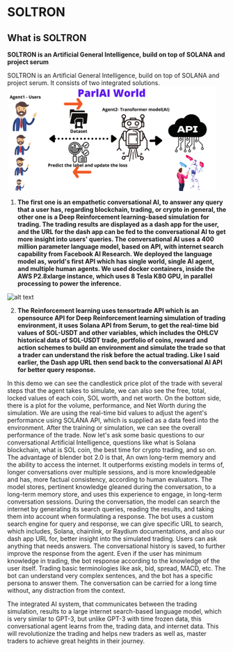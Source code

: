 # SOLTRON
## What is SOLTRON
**SOLTRON is an Artificial General Intelligence, build on top of SOLANA and project serum**

SOLTRON is an Artificial General Intelligence, build on top of SOLANA and project serum. It consists of two integrated solutions.
  <img src="/screenshots/1.png" width="480" />
  
1. **The first one is an empathetic conversational AI, to answer any query that a user has, regarding blockchain, trading, or crypto in general, the other one is a Deep Reinforcement learning-based simulation for trading. The trading results are displayed as a dash app for the user, and the URL for the dash app can be fed to the conversational AI to get more insight into users' queries. The conversational AI uses a 400 million parameter language model, based on API, with internet search capability from Facebook AI Research. We deployed the language model as, world's first API which has single world, single AI agent, and multiple human agents. We used docker containers, inside the AWS P2.8xlarge instance, which uses 8 Tesla K80 GPU, in parallel processing to power the inference.**

![alt text](https://github.com/kishorkuttan/SOLTRON/blob/master/screenshots/drl.png)

2. **The Reinforcement learning uses tensortrade API which is an opensource API for Deep Reinforcement learning simulation of trading environment, it uses Solana API from Serum, to get the real-time bid values of SOL-USDT and other variables, which includes the OHLCV historical data of SOL-USDT trade, portfolio of coins, reward and action schemes to build an environment and simulate the trade so that a trader can understand the risk before the actual trading. Like I said earlier, the Dash app URL then send back to the conversational AI API for better query response.**


In this demo we can see the candlestick price plot of the trade with several steps that the agent takes to simulate, we can also see the free, total, locked values of each coin, SOL worth, and net worth. On the bottom side, there is a plot for the volume, performance, and Net Worth during the simulation. We are using the real-time bid values to adjust the agent's performance using SOLANA API, which is supplied as a data feed into the environment. After the training or simulation, we can see the overall performance of the trade. Now let's ask some basic questions to our conversational Artificial Intelligence, questions like what is Solana blockchain, what is SOL coin, the best time for crypto trading, and so on. The advantage of blender bot 2.0 is that, An own long-term memory and the ability to access the internet. It outperforms existing models in terms of, longer conversations over multiple sessions, and is more knowledgeable and has, more factual consistency, according to human evaluators. The model stores, pertinent knowledge gleaned during the conversation, to a long-term memory store, and uses this experience to engage, in long-term conversation sessions. During the conversation, the model can search the internet by generating its search queries, reading the results, and taking them into account when formulating a response. The bot uses a custom search engine for query and response, we can give specific URL to search, which includes, Solana, chainlink, or Raydium documentations, and also our dash app URL for, better insight into the simulated trading. Users can ask anything that needs answers. The conversational history is saved, to further improve the response from the agent. Even if the user has minimum knowledge in trading, the bot response according to the knowledge of the user itself. Trading basic terminologies like ask, bid, spread, MACD, etc. The bot can understand very complex sentences, and the bot has a specific persona to answer them. The conversation can be carried for a long time without, any distraction from the context.

The integrated AI system, that communicates between the trading simulation, results to a large internet search-based language model, which is very similar to GPT-3, but unlike GPT-3 with time frozen data, this conversational agent learns from the, trading data, and internet data. This will revolutionize the trading and helps new traders as well as, master traders to achieve great heights in their journey. 
